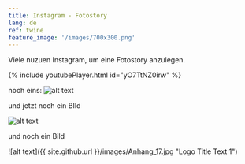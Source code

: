 ```yaml
---
title: Instagram - Fotostory 
lang: de
ref: twine
feature_image: '/images/700x300.png'
---
```


Viele nuzuen Instagram, um eine Fotostory anzulegen.

{% include youtubePlayer.html id="yO7TtNZ0irw" %}

noch eins: ![alt text](http://www.berliner-zeitung.de/image/1523816/2x1/940/470/20495693672a3792da5909897cdad279/YL/maedel-tablet-imago-jpg.jpg "Logo Title Text 1")

und jetzt noch ein BIld

![alt text](http://img.geo.de/div/image/77485/faultier-gross.jpg "Logo Title Text 1")

und noch ein Bild

![alt text]({{ site.github.url }}/images/Anhang_17.jpg "Logo Title Text 1")
